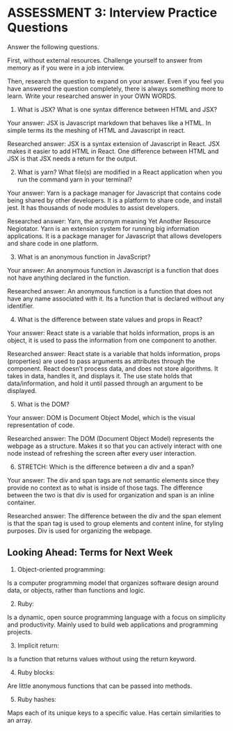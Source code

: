 # ASSESSMENT 3: Interview Practice Questions

Answer the following questions.

First, without external resources. Challenge yourself to answer from memory as if you were in a job interview.

Then, research the question to expand on your answer. Even if you feel you have answered the question completely, there is always something more to learn. Write your researched answer in your OWN WORDS.

1. What is JSX? What is one syntax difference between HTML and JSX?

Your answer: JSX is Javascript markdown that behaves like a HTML. In simple terms its the meshing of HTML and Javascript in react. 

Researched answer: JSX is a syntax extension of Javascript in React. JSX makes it easier to add HTML in React. One difference between HTML and JSX is that JSX needs a return for the output. 

2. What is yarn? What file(s) are modified in a React application when you run the command yarn in your terminal?

Your answer: Yarn is a package manager for Javascript that contains code being shared by other developers. It is a platform to share code, and install jest. It has thousands of node modules to assist developers. 

Researched answer: Yarn, the acronym meaning Yet Another Resource Negiotator. Yarn is an extension system for running big information applications. It is a package manager for Javascript that allows developers and share code in one platform. 

3. What is an anonymous function in JavaScript?

Your answer: An anonymous function in Javascript is a function that does not have anything declared in the function. 

Researched answer: An anonymous function is a function that does not have any name associated with it. Its a function that is declared without any identifier.

4. What is the difference between state values and props in React?

Your answer: React state is a variable that holds information, props is an object, it is used to pass the information from one component to another. 

Researched answer: React state is a variable that holds information, props (properties) are used to pass arguments as attributes through the component. React doesn’t process data, and does not store algorithms. It takes in data, handles it, and displays it. The use state holds that data/information, and hold it until passed through an argument to be displayed. 

5. What is the DOM?

Your answer: DOM is Document Object Model, which is the visual representation of code. 

Researched answer:  The DOM (Document Object Model) represents the webpage as a structure. Makes it so that you can actively interact with one node instead of refreshing the screen after every user interaction. 

6. STRETCH: Which is the difference between a div and a span?

Your answer: The div and span tags are not semantic elements since they provide no context as to what is inside of those tags. The difference between the two is that div is used for organization and span is an inline container. 

Researched answer: The difference between the div and the span element is that the span tag is used to group elements and content inline, for styling purposes. Div is used for organizing the webpage. 

## Looking Ahead: Terms for Next Week

1. Object-oriented programming:

Is a computer programming model that organizes software design around data, or objects, rather than functions and logic. 

2. Ruby:

Is a dynamic, open source programming language with a focus on simplicity and productivity. Mainly used to build web applications and programming projects.

3. Implicit return:

Is a function that returns values without using the return keyword. 

4. Ruby blocks:

Are little anonymous functions that can be passed into methods.

5. Ruby hashes:

Maps each of its unique keys to a specific value. Has certain similarities to an array. 

